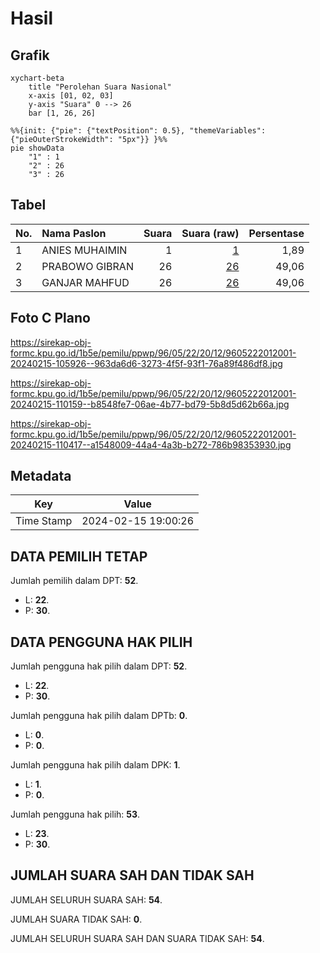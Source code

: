 # Hasil

## Grafik

```mermaid
xychart-beta
    title "Perolehan Suara Nasional"
    x-axis [01, 02, 03]
    y-axis "Suara" 0 --> 26
    bar [1, 26, 26]
```

```mermaid
%%{init: {"pie": {"textPosition": 0.5}, "themeVariables": {"pieOuterStrokeWidth": "5px"}} }%%
pie showData
    "1" : 1
    "2" : 26
    "3" : 26
```

## Tabel

| No. | Nama Paslon    | Suara | Suara (raw) | Persentase |
|:--- |:-------------- | -----:| -----------:| ----------:|
| 1   | ANIES MUHAIMIN | 1     | [1][p-1]    | 1,89       |
| 2   | PRABOWO GIBRAN | 26    | [26][p-2]   | 49,06      |
| 3   | GANJAR MAHFUD  | 26    | [26][p-3]   | 49,06      |


[p-1]: https://github.com/gigit-pemilu/pemilu-2024/blob/main/pilpres/hitung-suara/sub/96-papua-barat-daya/sub/05-maybrat/sub/22-aitinyo-tengah/sub/2012-iroh-sohser/sub/001-tps/sub/paslon-1.txt
[p-2]: https://github.com/gigit-pemilu/pemilu-2024/blob/main/pilpres/hitung-suara/sub/96-papua-barat-daya/sub/05-maybrat/sub/22-aitinyo-tengah/sub/2012-iroh-sohser/sub/001-tps/sub/paslon-2.txt
[p-3]: https://github.com/gigit-pemilu/pemilu-2024/blob/main/pilpres/hitung-suara/sub/96-papua-barat-daya/sub/05-maybrat/sub/22-aitinyo-tengah/sub/2012-iroh-sohser/sub/001-tps/sub/paslon-3.txt

## Foto C Plano

https://sirekap-obj-formc.kpu.go.id/1b5e/pemilu/ppwp/96/05/22/20/12/9605222012001-20240215-105926--963da6d6-3273-4f5f-93f1-76a89f486df8.jpg

https://sirekap-obj-formc.kpu.go.id/1b5e/pemilu/ppwp/96/05/22/20/12/9605222012001-20240215-110159--b8548fe7-06ae-4b77-bd79-5b8d5d62b66a.jpg

https://sirekap-obj-formc.kpu.go.id/1b5e/pemilu/ppwp/96/05/22/20/12/9605222012001-20240215-110417--a1548009-44a4-4a3b-b272-786b98353930.jpg


## Metadata

| Key        | Value               |
| ---------- | ------------------- |
| Time Stamp | 2024-02-15 19:00:26 |


## DATA PEMILIH TETAP

Jumlah pemilih dalam DPT: **52**.
 * L: **22**.
 * P: **30**.

## DATA PENGGUNA HAK PILIH

Jumlah pengguna hak pilih dalam DPT: **52**.
 * L: **22**.
 * P: **30**.

Jumlah pengguna hak pilih dalam DPTb: **0**.
 * L: **0**.
 * P: **0**.

Jumlah pengguna hak pilih dalam DPK: **1**.
 * L: **1**.
 * P: **0**.

Jumlah pengguna hak pilih: **53**.
 * L: **23**.
 * P: **30**.

## JUMLAH SUARA SAH DAN TIDAK SAH

JUMLAH SELURUH SUARA SAH: **54**.

JUMLAH SUARA TIDAK SAH: **0**.

JUMLAH SELURUH SUARA SAH DAN SUARA TIDAK SAH: **54**.


